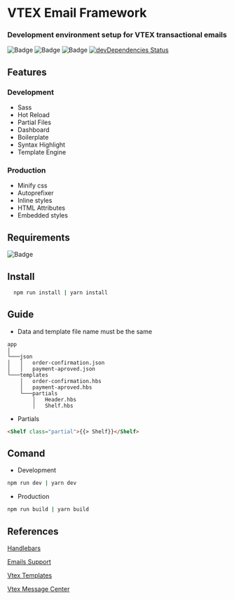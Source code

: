 # VTEX Email Framework
### Development environment setup for VTEX transactional emails
![Badge](https://img.shields.io/github/license/CrisFeit/vtex-email-framework) ![Badge](https://img.shields.io/github/package-json/v/crisfeit/vtex-email-framework) ![Badge](https://img.shields.io/github/issues/CrisFeit/vtex-email-framework) [![devDependencies Status](https://status.david-dm.org/gh/CrisFeit/vtex-email-framework.svg?type=dev)](https://github.com/CrisFeit/vtex-email-framework?type=dev)
##  Features
### Development
* Sass
* Hot Reload
* Partial Files
* Dashboard
* Boilerplate
* Syntax Highlight
* Template Engine
### Production
* Minify css
* Autoprefixer
* Inline styles
* HTML Attributes
* Embedded styles
## Requirements
![Badge](https://img.shields.io/badge/%20node.js-%20%3E%3D_14-brightgreen?logo=node.js)
## Install
```bash
  npm run install | yarn install
```
## Guide
* Data and template file name must be the same
```
app
│
└───json
│   │   order-confirmation.json
│   │   payment-aproved.json
└───templates
    │   order-confirmation.hbs
    │   payment-aproved.hbs
    └───partials
        │   Header.hbs
        │   Shelf.hbs
```
* Partials
```html
<Shelf class="partial">{{> Shelf}}</Shelf>
```
## Comand
- Development
```bash
npm run dev | yarn dev
```
- Production
```bash
npm run build | yarn build
```
## References
[Handlebars](https://handlebarsjs.com/)  

[Emails Support](https://www.campaignmonitor.com/css/)  

[Vtex Templates](https://help.vtex.com/tutorial/list-of-e-mail-templates-in-the-message-center--3g2S2kqBOoSGcCaqMYK2my)  

[Vtex Message Center](https://help.vtex.com/en/tracks/transactional-emails--6IkJwttMw5T84mlY9RifRP/5uvq01BDu6nnDEJpseR1aH)

